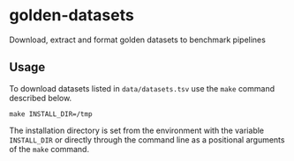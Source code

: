 # golden-datasets

Download, extract and format golden datasets to benchmark pipelines

## Usage

To download datasets listed in `data/datasets.tsv` use the `make` command described below. 

```shell
make INSTALL_DIR=/tmp
```

The installation directory is set from the environment with the variable `INSTALL_DIR` or directly through the command line as a positional arguments of the `make` command.